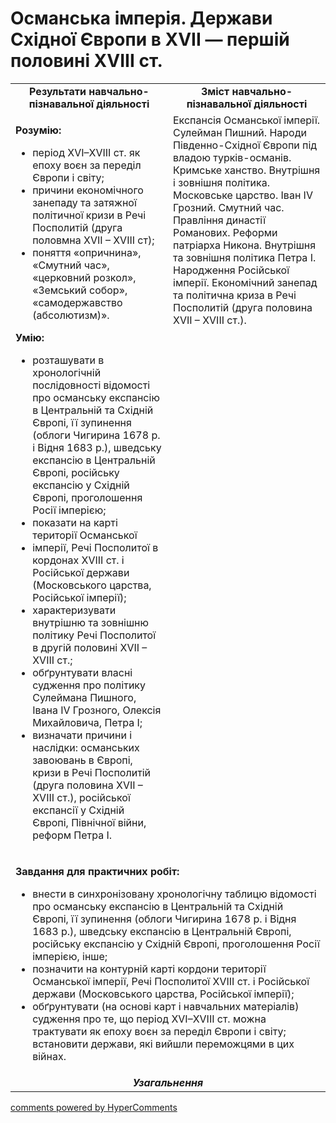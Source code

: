 <div id="hypercomments_widget" class="js-hypercomments-widget invisible"></div>

# Османська імперія. Держави Cхідної Європи в XVIІ — першій половині XVIII ст.

<table>
<tr>
<td width="50%" align="center"><b>Результати навчально-пізнавальної діяльності</b></td> 
<td width="50%" align="center"><b>Зміст навчально-пізнавальної діяльності</b></td>
</tr>
<tr>
<td width="50%" style="vertical-align:top !important;">
<p><strong>Розумію:</strong></p>
<ul>
<li>період XVI&ndash;XVIIІ ст. як епоху воєн за переділ Європи і світу;</li>
<li>причини економічного занепаду та затяжної політичної кризи в Речі Посполитій (друга половмна XVII &ndash; XVIIІ&nbsp;ст);</li>
<li>поняття &laquo;опричнина&raquo;, &laquo;Смутний час&raquo;, &laquo;церковний розкол&raquo;, &laquo;Земський собор&raquo;, &laquo;самодержавство (абсолютизм)&raquo;.</li>
</ul>
<p><strong>Умію:</strong></p>
<ul>
<li>розташувати в хронологічній послідовності відомості про османську експансію в Центральній та Східній Європі, її зупинення (облоги Чигирина 1678 р. і Відня 1683 р.), шведську експансію в Центральній Європі, російську експансію у Східній Європі, проголошення Росії імперією;</li>
<li>показати на карті території Османської</li>
<li>імперії, Речі Посполитої в кордонах XVIIІ&nbsp;ст. і Російської держави (Московського царства, Російської імперії);</li>
<li>характеризувати внутрішню та зовнішню політику Речі Посполитої в другій половині XVII &ndash; XVIIІ ст.;</li>
<li>обґрунтувати власні судження про політику Сулеймана Пишного, Івана IV Грозного, Олексія Михайловича, Петра I;</li>
<li>визначати причини і наслідки: османських завоювань в Європі, кризи в Речі Посполитій (друга половина XVII &ndash; XVIIІ&nbsp;ст.), російської експансії у Східній Європі, Північної війни, реформ Петра І.</li>
</ul>
</td>
<td width="50%" style="vertical-align:top !important;">
Експансія Османської імперії. Сулейман Пишний. Народи Південно-Східної Європи під владою турків-османів. Кримське ханство. Внутрішня і зовнішня політика. Московське царство. Іван IV Грозний. Смутний час. Правління династії Романових. Реформи патріарха Никона. Внутрішня та зовнішня політика Петра І. Народження Російської імперії. Економічний занепад та політична криза в Речі Посполитій (друга половина XVII – XVIIІ ст.).
</td>
</tr>
<tr>
<td colspan="2">
<p><strong>Завдання для практичних робіт:</strong></p>
<ul>
<li>внести в синхронізовану хронологічну таблицю відомості про османську експансію в Центральній та Східній Європі, її зупинення (облоги Чигирина 1678&nbsp;р. і Відня 1683&nbsp;р.), шведську експансію в Центральній Європі, російську експансію у Східній Європі, проголошення Росії імперією, інше;</li>
<li>позначити на контурній карті кордони території Османської імперії, Речі Посполитої XVIIІ ст. і Російської держави (Московського царства, Російської імперії);</li>
<li>обґрунтувати (на основі карт і навчальних матеріалів) судження про те, що період XVI&ndash;XVIIІ ст. можна трактувати як епоху воєн за переділ Європи і світу; встановити держави, які вийшли переможцями в цих війнах.</li>
</ul>
</td>
</tr>
<tr>
<td colspan="2" align="center"><b><i>Узагальнення</i></b></td>
</tr>
</table>

<div class="js-hypercomments-container">
<a href="http://hypercomments.com" class="hc-link" title="comments widget">comments powered by HyperComments</a>
</div>